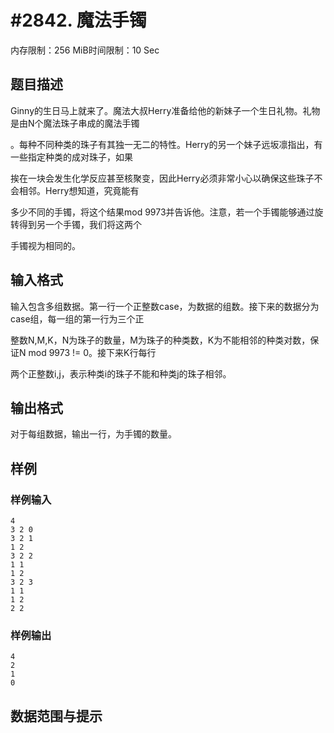 # #2842. 魔法手镯

内存限制：256 MiB时间限制：10 Sec

## 题目描述

Ginny的生日马上就来了。魔法大叔Herry准备给他的新妹子一个生日礼物。礼物是由N个魔法珠子串成的魔法手镯

。每种不同种类的珠子有其独一无二的特性。Herry的另一个妹子远坂凛指出，有一些指定种类的成对珠子，如果

挨在一块会发生化学反应甚至核聚变，因此Herry必须非常小心以确保这些珠子不会相邻。Herry想知道，究竟能有

多少不同的手镯，将这个结果mod 9973并告诉他。注意，若一个手镯能够通过旋转得到另一个手镯，我们将这两个

手镯视为相同的。

## 输入格式

输入包含多组数据。第一行一个正整数case，为数据的组数。接下来的数据分为case组，每一组的第一行为三个正

整数N,M,K，N为珠子的数量，M为珠子的种类数，K为不能相邻的种类对数，保证N mod 9973 != 0。接下来K行每行

两个正整数i,j，表示种类i的珠子不能和种类j的珠子相邻。

## 输出格式

对于每组数据，输出一行，为手镯的数量。

## 样例

### 样例输入

    
    4
    3 2 0
    3 2 1
    1 2
    3 2 2
    1 1
    1 2
    3 2 3
    1 1
    1 2
    2 2
    
    

### 样例输出

    
    4
    2
    1
    0
    
    

## 数据范围与提示
